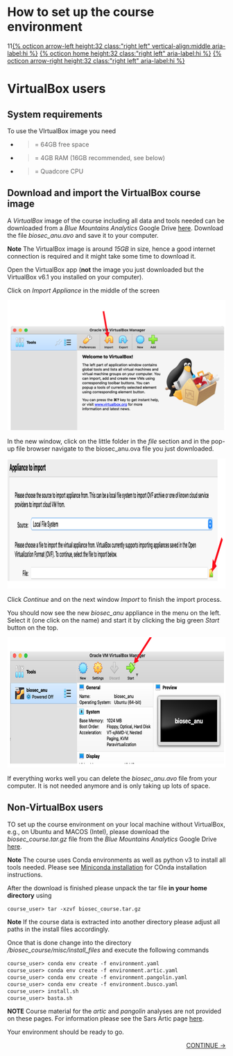 # How to set up the course environment 

11[{% octicon arrow-left height:32 class:"right left" vertical-align:middle aria-label:hi %}](VM.md) [{% octicon home height:32 class:"right left" aria-label:hi %}](index.md) [{% octicon arrow-right height:32 class:"right left" aria-label:hi %}](INTRO_1.md)

# VirtualBox users

## System requirements

To use the VIrtualBox image you need 

 * >= 64GB free space
 * >= 4GB RAM (16GB recommended, see below)
 * >= Quadcore CPU

## Download and import the VirtualBox course image

A *VirtualBox* image of the course including all data and tools needed can be downloaded from a *Blue Mountains Analytics* Google Drive [here](https://drive.google.com/drive/folders/1qvpQ2fwCogx39klaP22JcVYVEwXxf50g?usp=share_link). Download the file *biosec_anu.avo* and save it to your computer.

**Note** The VirtualBox image is around *15GB* in size, hence a good internet connection is required and it might take some time to download it.

Open the VirtualBox app (**not** the image you just downloaded but the VirtualBox v6.1 you installed on your computer).

Click on *Import Appliance* in the middle of the screen

<img src="figures/env_1.png" height="300px">

In the new window, click on the little folder in the *file* section and in the pop-up file browser navigate to the biosec_anu.ova file you just downloaded.

<img src="figures/env_2.png" height="300px">

Click *Continue* and on the next window *Import* to finish the import process.

You should now see the new *biosec_anu* appliance in the menu on the left. Select it (one click on the name) and start it by clicking the big green *Start* button on the top.

<img src="figures/env_3.png" height="300px">

If everything works well you can delete the *biosec_anu.avo* file from your computer. It is not needed anymore and is only taking up lots of space.

## Non-VirtualBox users

TO set up the course environment on your local machine without VirtualBox, e.g., on Ubuntu and MACOS (Intel), please download the *biosec_course.tar.gz* file from the *Blue Mountains Analytics* Google Drive [here](https://drive.google.com/drive/folders/1qvpQ2fwCogx39klaP22JcVYVEwXxf50g?usp=share_link).

**Note** The course uses Conda environments as well as python v3 to install all tools needed. Please see [Miniconda installation](DATA.md#miniconda-installation) for COnda installation instructions.

After the download is finished please unpack the tar file **in your home directory** using

    course_user> tar -xzvf biosec_course.tar.gz

**Note** If the course data is extracted into another directory please adjust all paths in the install files accordingly.

Once that is done change into the directory */biosec_course/misc/install_files* and execute the following commands

    course_user> conda env create -f environment.yaml
    course_user> conda env create -f environment.artic.yaml
    course_user> conda env create -f environment.pangolin.yaml
    course_user> conda env create -f environment.busco.yaml
    course_user> install.sh
    course_user> basta.sh

**NOTE** Course material for the *artic* and *pangolin* analyses are not provided on these pages. For information please see the Sars Artic page [here](https://artic.network/ncov-2019).

Your environment should be ready to go.

<p align="right"><a href="https://bluemountainsanalytics.github.io/bma_ont_biosec_2022/INTRO_1.html">CONTINUE -></a>
</p>
